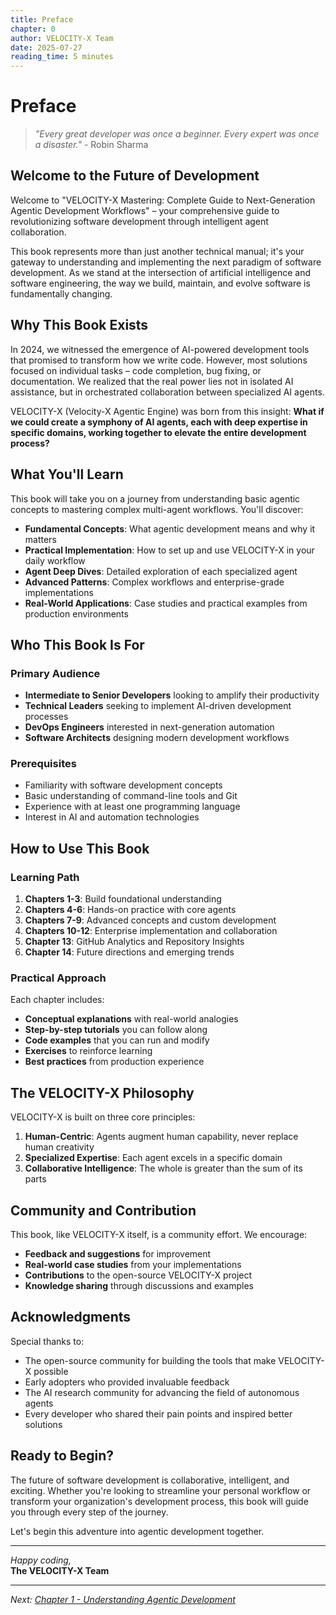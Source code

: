```yaml
---
title: Preface
chapter: 0
author: VELOCITY-X Team
date: 2025-07-27
reading_time: 5 minutes
---
```


# Preface

> *"Every great developer was once a beginner. Every expert was once a disaster."* - Robin Sharma

## Welcome to the Future of Development

Welcome to "VELOCITY-X Mastering: Complete Guide to Next-Generation Agentic Development Workflows" – your comprehensive guide to revolutionizing software development through intelligent agent collaboration.

This book represents more than just another technical manual; it's your gateway to understanding and implementing the next paradigm of software development. As we stand at the intersection of artificial intelligence and software engineering, the way we build, maintain, and evolve software is fundamentally changing.

## Why This Book Exists

In 2024, we witnessed the emergence of AI-powered development tools that promised to transform how we write code. However, most solutions focused on individual tasks – code completion, bug fixing, or documentation. We realized that the real power lies not in isolated AI assistance, but in orchestrated collaboration between specialized AI agents.

VELOCITY-X (Velocity-X Agentic Engine) was born from this insight: **What if we could create a symphony of AI agents, each with deep expertise in specific domains, working together to elevate the entire development process?**

## What You'll Learn

This book will take you on a journey from understanding basic agentic concepts to mastering complex multi-agent workflows. You'll discover:

- **Fundamental Concepts**: What agentic development means and why it matters
- **Practical Implementation**: How to set up and use VELOCITY-X in your daily workflow
- **Agent Deep Dives**: Detailed exploration of each specialized agent
- **Advanced Patterns**: Complex workflows and enterprise-grade implementations
- **Real-World Applications**: Case studies and practical examples from production environments

## Who This Book Is For

### Primary Audience
- **Intermediate to Senior Developers** looking to amplify their productivity
- **Technical Leaders** seeking to implement AI-driven development processes
- **DevOps Engineers** interested in next-generation automation
- **Software Architects** designing modern development workflows

### Prerequisites
- Familiarity with software development concepts
- Basic understanding of command-line tools and Git
- Experience with at least one programming language
- Interest in AI and automation technologies

## How to Use This Book

### Learning Path
1. **Chapters 1-3**: Build foundational understanding
2. **Chapters 4-6**: Hands-on practice with core agents
3. **Chapters 7-9**: Advanced concepts and custom development
4. **Chapters 10-12**: Enterprise implementation and collaboration
5. **Chapter 13**: GitHub Analytics and Repository Insights
6. **Chapter 14**: Future directions and emerging trends

### Practical Approach
Each chapter includes:
- **Conceptual explanations** with real-world analogies
- **Step-by-step tutorials** you can follow along
- **Code examples** that you can run and modify
- **Exercises** to reinforce learning
- **Best practices** from production experience

## The VELOCITY-X Philosophy

VELOCITY-X is built on three core principles:

1. **Human-Centric**: Agents augment human capability, never replace human creativity
2. **Specialized Expertise**: Each agent excels in a specific domain
3. **Collaborative Intelligence**: The whole is greater than the sum of its parts

## Community and Contribution

This book, like VELOCITY-X itself, is a community effort. We encourage:
- **Feedback and suggestions** for improvement
- **Real-world case studies** from your implementations
- **Contributions** to the open-source VELOCITY-X project
- **Knowledge sharing** through discussions and examples

## Acknowledgments

Special thanks to:
- The open-source community for building the tools that make VELOCITY-X possible
- Early adopters who provided invaluable feedback
- The AI research community for advancing the field of autonomous agents
- Every developer who shared their pain points and inspired better solutions

## Ready to Begin?

The future of software development is collaborative, intelligent, and exciting. Whether you're looking to streamline your personal workflow or transform your organization's development process, this book will guide you through every step of the journey.

Let's begin this adventure into agentic development together.

---

*Happy coding,*  
**The VELOCITY-X Team**

---

*Next: [Chapter 1 - Understanding Agentic Development](01-introduction.md)*
